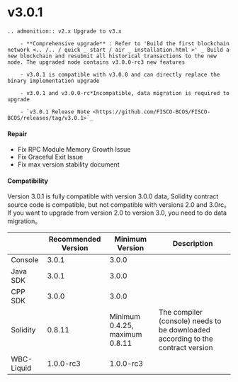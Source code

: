 # v3.0.1

```eval_rst
.. admonition:: v2.x Upgrade to v3.x

    - **Comprehensive upgrade** : Refer to 'Build the first blockchain network <.. /.. / quick _ start / air _ installation.html >' _ Build a new blockchain and resubmit all historical transactions to the new node. The upgraded node contains v3.0.0-rc3 new features

    - v3.0.1 is compatible with v3.0.0 and can directly replace the binary implementation upgrade

    - v3.0.1 and v3.0.0-rc*Incompatible, data migration is required to upgrade

    - `v3.0.1 Release Note <https://github.com/FISCO-BCOS/FISCO-BCOS/releases/tag/v3.0.1>`_
```



#### Repair

* Fix RPC Module Memory Growth Issue
* Fix Graceful Exit Issue
* Fix max version stability document

#### Compatibility

Version 3.0.1 is fully compatible with version 3.0.0 data, Solidity contract source code is compatible, but not compatible with versions 2.0 and 3.0rc。If you want to upgrade from version 2.0 to version 3.0, you need to do data migration。

|            | Recommended Version| Minimum Version| Description|
| ---------- | --------- | ------------------------ | ---------------------------------- |
| Console    | 3.0.1     | 3.0.0                    |                                    |
| Java SDK   | 3.0.1     | 3.0.0                    |                                    |
| CPP SDK    | 3.0.0     | 3.0.0                    |                                    |
| Solidity   | 0.8.11    | Minimum 0.4.25, maximum 0.8.11| The compiler (console) needs to be downloaded according to the contract version|
| WBC-Liquid | 1.0.0-rc3 | 1.0.0-rc3                |                                    |
